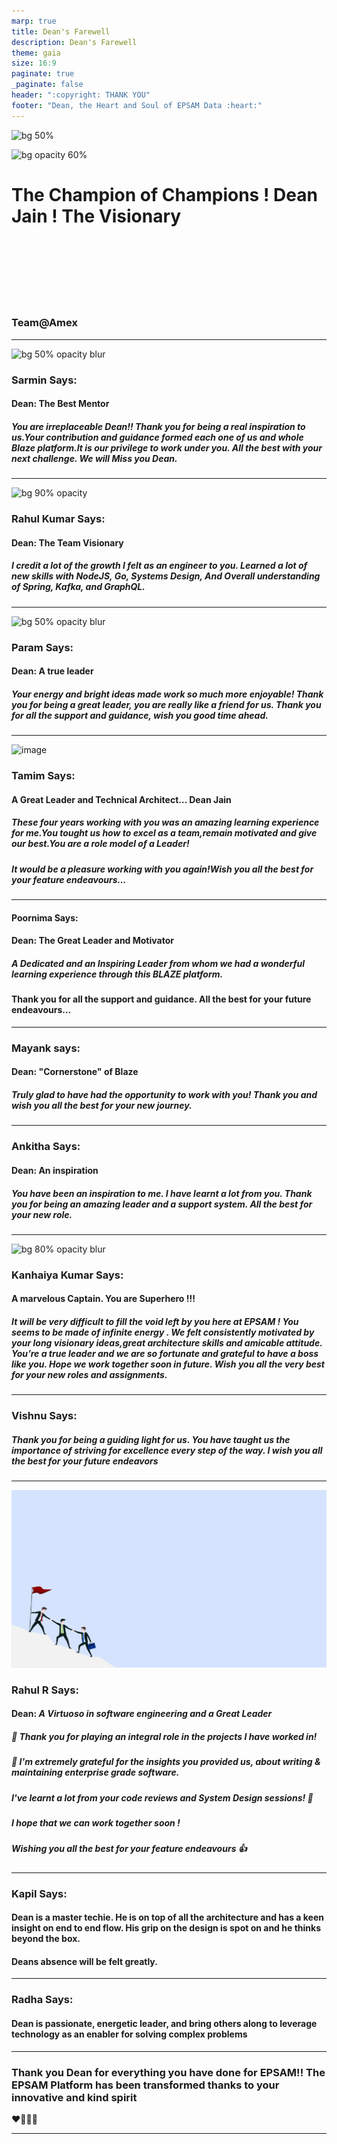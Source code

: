 ```yaml
---
marp: true
title: Dean's Farewell
description: Dean's Farewell
theme: gaia
size: 16:9
paginate: true
_paginate: false
header: ":copyright: THANK YOU"
footer: "Dean, the Heart and Soul of EPSAM Data :heart:"
---
```

![bg 50%](https://avatars.githubusercontent.com/deanjain)

![bg opacity 60%](http://img.picturequotes.com/2/542/541515/goodbye-quote-1.jpg)

# <!--fit--> The Champion of Champions ! **Dean Jain** ! The Visionary

<br /> <br />
<br/><br/>
<br/><br/>

### Team@Amex

<!-- This is presenter note. You can write down notes through HTML comment. -->
---
![bg 50% opacity blur](https://avatars.githubusercontent.com/deanjain)

### Sarmin Says:
#### Dean: The Best Mentor 
##### You are irreplaceable Dean!! Thank you for being a real inspiration to us.Your contribution and guidance formed each one of us and whole Blaze platform.It is our privilege to work under you. All the best with your next challenge. We will Miss you Dean. 

<!-- _class: lead -->

<style scoped> { font-size:24px;}</style>
---
![bg 90% opacity ](https://previews.123rf.com/images/drawlab19/drawlab191610/drawlab19161000031/67735421-vektor-hand-gezeichnete-meisterskizze-sportler-oder-fu%C3%9Fballspieler-der-in-der-hand-mit-siegescup-auf.jpg)

### Rahul Kumar Says:
#### Dean: The Team Visionary
##### I credit a lot of the growth I felt as an engineer to you. Learned a lot of new skills with NodeJS, Go, Systems Design, And Overall understanding of Spring, Kafka, and GraphQL. 

<!-- _class: lead -->
<style scoped> { font-size:24px;}</style>
---

![bg 50% opacity blur](https://user-images.githubusercontent.com/15997633/231724264-92b19e90-ddbb-42e3-9ea2-7452e775c852.png)
### Param Says:
#### Dean: A true leader
##### Your energy and bright ideas made work so much more enjoyable! Thank you for being a great leader, you are really like a friend for us. Thank you for all the support and guidance, wish you good time ahead.

---

![image](https://user-images.githubusercontent.com/12379667/231944788-1862115a-b667-4274-9d9a-c30cd931697c.png)

### Tamim Says:
#### A Great Leader and Technical Architect... Dean Jain    
##### These four years working with you was an amazing learning experience for me.You tought us how to excel as a team,remain motivated and give our best.You are a role model of a Leader! 
##### It would be a pleasure working with you again!Wish you all the best for your feature endeavours... 

<!-- _class: lead -->
<style scoped> { font-size:24px;}</style>
---

#### Poornima Says:
#### Dean: The Great Leader and Motivator
##### A Dedicated and an Inspiring Leader from whom we had a wonderful learning experience through this BLAZE platform. 
#### Thank you for all the support and guidance. All the best for your future endeavours...
---

### Mayank says:
#### Dean: "Cornerstone" of Blaze
##### Truly glad to have had the opportunity to work with you! Thank you and wish you all the best for your new journey.

---
### Ankitha Says:
#### Dean: An inspiration
##### You have been an inspiration to me. I have learnt a lot from you. Thank you for being an amazing leader and a support system. All the best for your new role.

---
![bg 80% opacity blur](http://www.selfvirtue.com/wp-content/uploads/2017/03/superhero-costumes-for-men.jpg)

### Kanhaiya Kumar Says:
####  A marvelous Captain. You are Superhero !!!

##### It will be very difficult to fill the void left by you here at EPSAM ! You seems to be made of infinite energy . We felt consistently motivated by your long visionary ideas,great architecture skills and amicable attitude. You’re a true leader and we are so fortunate and grateful to have a boss like you. Hope we work together soon in future. Wish you all the very best for your new roles and assignments.
---
### Vishnu Says:
##### Thank you for being a guiding light for us. You have taught us the importance of striving for excellence every step of the way. I wish you all the best for your future endeavors
---
![bg blur](./assets/bgimg.png)

### Rahul R Says:
#### Dean: _A Virtuoso in software engineering and a Great Leader_
##### :pray: Thank you for playing an integral role in the projects I have worked in!
##### :bow: I'm extremely grateful for the insights you provided us, about writing & maintaining enterprise grade software.
##### I've learnt a lot from your code reviews and System Design sessions! :100:
#####  I hope that we can work together soon !
##### Wishing you all the best for your feature endeavours :+1:
<!-- _class: lead -->
<style scoped> { font-size:24px; font:black;}</style>
---
### Kapil Says: 
#### Dean is a master techie. He is on top of all the architecture and has a keen insight on end to end flow. His grip on the design is spot on and he thinks beyond the box.
#### Deans absence will be felt greatly.
---
### Radha Says:

#### Dean is passionate, energetic leader, and bring others along to leverage technology as an enabler for solving complex problems
---
### Thank you Dean for everything you have done for EPSAM!! The EPSAM Platform has been transformed thanks to your innovative and kind spirit
:heart::purple_heart::green_heart::blue_heart:

---
